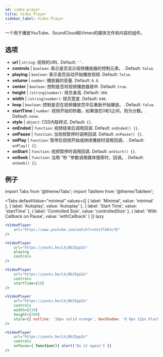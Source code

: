```yaml
---
id: video-player
title: Video Player
sidebar_label: Video Player
---
```


一个用于播放YouTube、SoundCloud和Vimeo的媒体文件和内容的组件。

## 选项

* __url__ | `string`: 视频的URL. Default: `''`.
* __controls__ | `boolean`: 表示是否显示视频播放器的控制元素。. Default: `false`.
* __playing__ | `boolean`: 表示是否自动开始播放视频. Default: `false`.
* __volume__ | `number`: 播放器的音量. Default: `0.8`.
* __center__ | `boolean`: 控制是否将视频播放器居中. Default: `true`.
* __height__ | `(string|number)`: 球员身高. Default: `360`.
* __width__ | `(string|number)`: 球员宽度. Default: `640`.
* __loop__ | `boolean`: 控制是否在视频播放完毕后重新开始播放。. Default: `false`.
* __startTime__ | `number`: 视频开始的秒数，如果值在0和1之间，则为分数。. Default: `none`.
* __style__ | `object`: CSS内联样式. Default: `{}`.
* __onEnded__ | `function`: 视频结束后调用回调. Default: `onEnded() {}`.
* __onPause__ | `function`: 当视频暂停时调用回调. Default: `onPause() {}`.
* __onPlay__ | `function`: 暂停后视频开始或继续播放时调用回调。. Default: `onPlay() {}`.
* __onStart__ | `function`: 视频暂停时调用回调. Default: `onStart() {}`.
* __onSeek__ | `function`: 当用 "秒 "参数调用媒体搜索时，回调。. Default: `onSeek() {}`.


## 例子

import Tabs from '@theme/Tabs';
import TabItem from '@theme/TabItem';

<Tabs
    defaultValue="minimal"
    values={[
        { label: 'Minimal', value: 'minimal' },
        { label: 'Autoplay', value: 'Autoplay' },
        { label: 'Start Time', value: 'startTime' },
        { label: 'Controlled Size', value: 'controlledSize' },
        { label: 'With Callback on Pause', value: 'withCallback' }
    ]}
    lazy
>
<TabItem value="minimal">

```jsx live
<VideoPlayer
    url="https://www.youtube.com/watch?v=UzxYlbK2c7E"
/>
```

</TabItem>

<TabItem value="withStyle">

```jsx live
<VideoPlayer
    url="https://youtu.be/Lkj8b25ppZo"
    playing
    controls
/>
```
</TabItem>

<TabItem value="startTime">

```jsx live
<VideoPlayer
    url="https://youtu.be/Lkj8b25ppZo"
    controls
    startTime={28}
/>
```
</TabItem>


<TabItem value="controlledSize">

```jsx live
<VideoPlayer
    url="https://youtu.be/Lkj8b25ppZo"
    controls
    width={520}
    height={290}
    style={{ outline: '10px solid orange', boxShadow: '0 6px 12px black'}}
/>
```
</TabItem>


<TabItem value="withCallback">

```jsx live
<VideoPlayer
    url="https://youtu.be/Lkj8b25ppZo"
    controls
    onPause={ function(){ alert('Do it again') }}
/>
```
</TabItem>

</Tabs>



